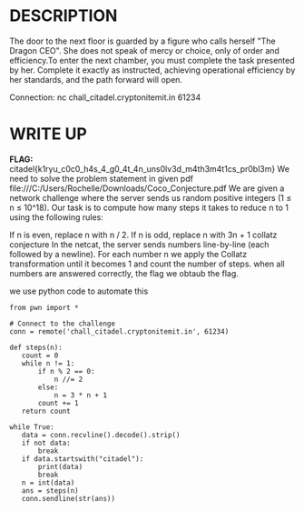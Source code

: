 # DESCRIPTION 
The door to the next floor is guarded by a figure who calls herself "The Dragon CEO". 
She does not speak of mercy or choice, only of order and efficiency.To enter the next 
chamber, you must complete the task presented by her. Complete it
exactly as instructed, achieving operational efficiency by her standards,
and the path forward will open.

Connection: nc chall_citadel.cryptonitemit.in 61234

# WRITE UP 
**FLAG:** citadel{k1ryu_c0c0_h4s_4_g0_4t_4n_uns0lv3d_m4th3m4t1cs_pr0bl3m}
We need to solve the problem statement in given pdf file:///C:/Users/Rochelle/Downloads/Coco_Conjecture.pdf 
We are given a network challenge where the server sends us random positive integers (1 ≤ n ≤ 10^18).
Our task is to compute how many steps it takes to reduce n to 1 using the following rules:

If n is even, replace n with n / 2.
If n is odd, replace n with 3n + 1 collatz conjecture
In the netcat, the server sends numbers line-by-line (each followed by a newline). 
For each number n we apply the Collatz transformation until it becomes 1 and count the number of steps.
when all numbers are answered correctly, the flag we obtaub the flag.

we use python code to automate this

```
from pwn import *

# Connect to the challenge
conn = remote('chall_citadel.cryptonitemit.in', 61234)

def steps(n):
   count = 0
   while n != 1:
       if n % 2 == 0:
           n //= 2
       else:
           n = 3 * n + 1
       count += 1
   return count

while True:
   data = conn.recvline().decode().strip()
   if not data:
       break
   if data.startswith("citadel"):
       print(data)
       break
   n = int(data)
   ans = steps(n)
   conn.sendline(str(ans))
```


